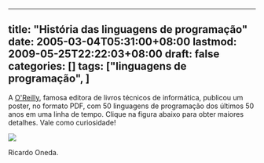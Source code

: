 
---
title: "História das linguagens de programação"
date: 2005-03-04T05:31:00+08:00
lastmod: 2009-05-25T22:22:03+08:00
draft: false
categories: []
tags: ["linguagens de programação", ]
---


A [O'Reilly](http://www.oreilly.com/ "Editora O'Reilly"), famosa editora de livros técnicos de informática, publicou um poster, no formato PDF, com 50 linguagens de programação dos últimos 50 anos em uma linha de tempo. Clique na figura abaixo para obter maiores detalhes. Vale como curiosidade!  

[![](https://oreilly.com/images/oreilly/history-poster20.gif)](http://oreilly.com/pub/a/oreilly/news/languageposter_0504.html "The History of Programming Languages")  

Ricardo Oneda.  

